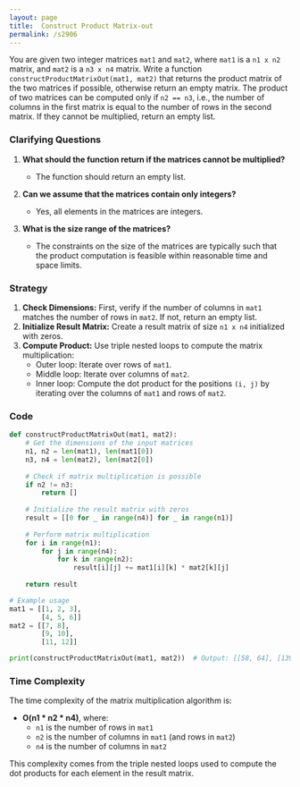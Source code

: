 ```yaml
---
layout: page
title:  Construct Product Matrix-out
permalink: /s2906
---
```

You are given two integer matrices `mat1` and `mat2`, where `mat1` is a `n1 x n2` matrix, and `mat2` is a `n3 x n4` matrix. Write a function `constructProductMatrixOut(mat1, mat2)` that returns the product matrix of the two matrices if possible, otherwise return an empty matrix. The product of two matrices can be computed only if `n2 == n3`, i.e., the number of columns in the first matrix is equal to the number of rows in the second matrix. If they cannot be multiplied, return an empty list.

### Clarifying Questions
1. **What should the function return if the matrices cannot be multiplied?**
    - The function should return an empty list.

2. **Can we assume that the matrices contain only integers?**
    - Yes, all elements in the matrices are integers.

3. **What is the size range of the matrices?**
    - The constraints on the size of the matrices are typically such that the product computation is feasible within reasonable time and space limits.

### Strategy
1. **Check Dimensions:** First, verify if the number of columns in `mat1` matches the number of rows in `mat2`. If not, return an empty list.
2. **Initialize Result Matrix:** Create a result matrix of size `n1 x n4` initialized with zeros.
3. **Compute Product:** Use triple nested loops to compute the matrix multiplication:
   - Outer loop: Iterate over rows of `mat1`.
   - Middle loop: Iterate over columns of `mat2`.
   - Inner loop: Compute the dot product for the positions `(i, j)` by iterating over the columns of `mat1` and rows of `mat2`.

### Code

```python
def constructProductMatrixOut(mat1, mat2):
    # Get the dimensions of the input matrices
    n1, n2 = len(mat1), len(mat1[0])
    n3, n4 = len(mat2), len(mat2[0])
    
    # Check if matrix multiplication is possible
    if n2 != n3:
        return []
    
    # Initialize the result matrix with zeros
    result = [[0 for _ in range(n4)] for _ in range(n1)]
    
    # Perform matrix multiplication
    for i in range(n1):
        for j in range(n4):
            for k in range(n2):
                result[i][j] += mat1[i][k] * mat2[k][j]
    
    return result

# Example usage
mat1 = [[1, 2, 3],
        [4, 5, 6]]
mat2 = [[7, 8],
        [9, 10],
        [11, 12]]

print(constructProductMatrixOut(mat1, mat2))  # Output: [[58, 64], [139, 154]]
```

### Time Complexity
The time complexity of the matrix multiplication algorithm is:
- **O(n1 * n2 * n4)**, where:
  - `n1` is the number of rows in `mat1`
  - `n2` is the number of columns in `mat1` (and rows in `mat2`)
  - `n4` is the number of columns in `mat2`

This complexity comes from the triple nested loops used to compute the dot products for each element in the result matrix.